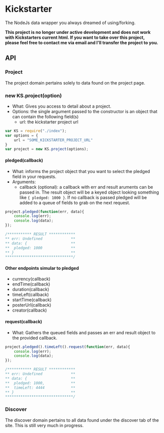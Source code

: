 # Kickstarter

The NodeJs data wrapper you always dreamed of using/forking.

**This project is no longer under active development and does not work with Kickstarters current html. If you want to take over this project, please feel free to contact me via email and I'll transfer the project to you.**

## API

### Project

The project domain pertains solely to data found on the project page. 

### new KS.project(option)
* What: Gives you access to detail about a project.
* Options: the single argument passed to the constructor is an object that can contain the following field(s)
	* url: the kickstarter project url

```javascript
var KS = require("./index");
var options = {
	url = "SOME_KICKSTARTER_PROJECT_URL"
}
var project = new KS.project(options);
```

#### pledged(callback)

* What: informs the project object that you want to select the pledged field in your requests.
* Arguments:
	* callback (optional): a callback with err and result aruments can be passed in. The result object will be a keyed object looking something like `{ pledged: 1000 }`. If no callback is passed pledged will be added to a queue of fields to grab on the next request.

```javascript
project.pledged(function(err, data){
	console.log(err);
	console.log(data);
});

/*********** RESULT ************
** err: Undefined             **
** data: {                    **
** 	pledged: 1000             **
** }                          **
*******************************/
```

#### Other endpoints simular to pledged

* currency(callback)
* endTime(callback)
* duration(callback)
* timeLeft(callback)
* startTime(callback)
* posterUrl(callback)
* creator(callback)

#### request(callback)

* What: Gathers the queued fields and passes an err and result object to the provided callback.

```javascript
project.pledged().timeLeft().request(function(err, data){
	console.log(err);
	console.log(data);
});

/*********** RESULT ************
** err: Undefined             **
** data: {                    **
** 	pledged: 1000,            **
**  timeLeft: 4444            **
** }                          **
*******************************/
```

### Discover

The discover domain pertains to all data found under the discover tab of the site. This is still very much in progress.



